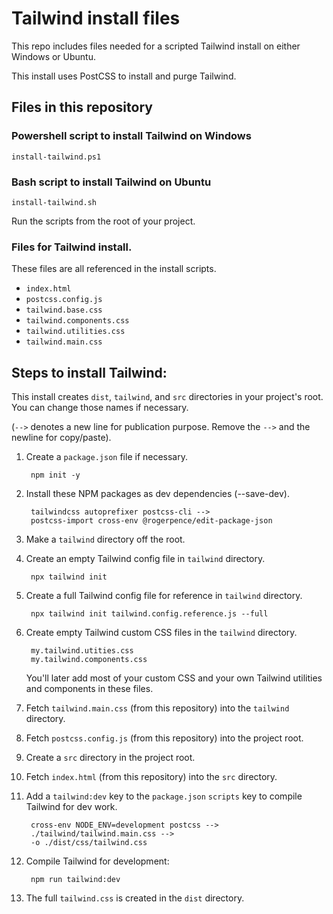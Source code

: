 # Tailwind install files

This repo includes files needed for a scripted Tailwind install on either Windows or Ubuntu.

This install uses PostCSS to install and purge Tailwind.

## Files in this repository

### Powershell script to install Tailwind on Windows

    install-tailwind.ps1

### Bash script to install Tailwind on Ubuntu

    install-tailwind.sh

Run the scripts from the root of your project.

### Files for Tailwind install.

These files are all referenced in the install scripts.

* `index.html`
* `postcss.config.js`
* `tailwind.base.css`
* `tailwind.components.css`
* `tailwind.utilities.css`
* `tailwind.main.css`


## Steps to install Tailwind:

This install creates `dist`, `tailwind`, and `src` directories in your project's root. You can change those names if necessary.

(`-->` denotes a new line for publication purpose. Remove the `-->` and the newline for copy/paste).

1. Create a `package.json` file if necessary.

        npm init -y

1. Install these NPM packages as dev dependencies (--save-dev).

        tailwindcss autoprefixer postcss-cli -->
        postcss-import cross-env @rogerpence/edit-package-json

1. Make a `tailwind` directory off the root.

1. Create an empty Tailwind config file in `tailwind` directory.

        npx tailwind init

1. Create a full Tailwind config file for reference in `tailwind` directory.

        npx tailwind init tailwind.config.reference.js --full

1. Create empty Tailwind custom CSS files in the `tailwind` directory.

        my.tailwind.utities.css
        my.tailwind.components.css

    You'll later add most of your custom CSS and your own Tailwind utilities and components in these files.

1. Fetch `tailwind.main.css` (from this repository) into the `tailwind` directory.

1. Fetch `postcss.config.js` (from this repository) into the project root.

1. Create a `src` directory in the project root.

1. Fetch `index.html` (from this repository) into the `src` directory.

1. Add a `tailwind:dev` key to the `package.json` `scripts` key to compile Tailwind for dev work.

        cross-env NODE_ENV=development postcss -->
        ./tailwind/tailwind.main.css -->
        -o ./dist/css/tailwind.css

1. Compile Tailwind for development:

        npm run tailwind:dev

1. The full `tailwind.css` is created in the `dist` directory.

